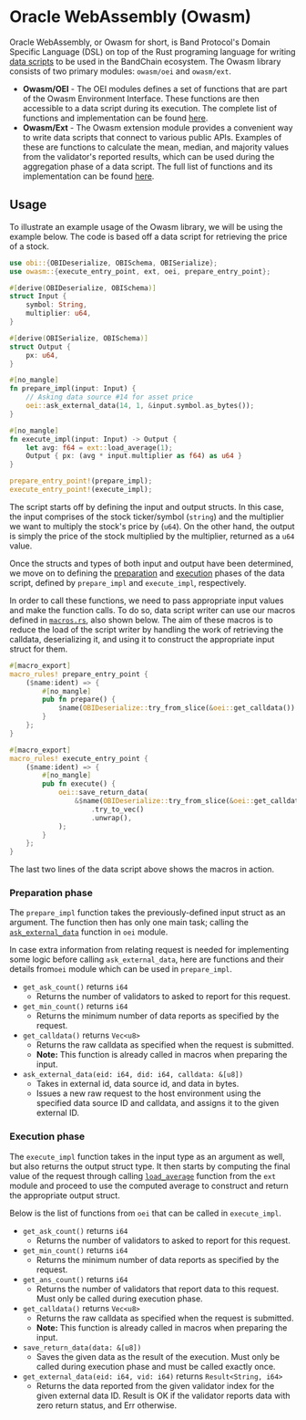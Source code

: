 # Oracle WebAssembly (Owasm)

Oracle WebAssembly, or Owasm for short, is Band Protocol's Domain Specific Language (DSL) on top of the Rust programing language for writing [data scripts](/develop/custom-scripts/data-script/introduction) to be used in the BandChain ecosystem. The Owasm library consists of two primary modules: `owasm/oei` and `owasm/ext`.

- **Owasm/OEI** - The OEI modules defines a set of functions that are part of the Owasm Environment Interface. These functions are then accessible to a data script during its execution. The complete list of functions and implementation can be found [here](https://github.com/bandprotocol/owasm/blob/master/packages/kit/src/oei/mod.rs).
- **Owasm/Ext** - The Owasm extension module provides a convenient way to write data scripts that connect to various public APIs. Examples of these are functions to calculate the mean, median, and majority values from the validator's reported results, which can be used during the aggregation phase of a data script. The full list of functions and its implementation can be found [here](https://github.com/bandprotocol/owasm/blob/master/packages/kit/src/ext/mod.rs).

## Usage

To illustrate an example usage of the Owasm library, we will be using the example below. The code is based off a data script for retrieving the price of a stock.

```rust
use obi::{OBIDeserialize, OBISchema, OBISerialize};
use owasm::{execute_entry_point, ext, oei, prepare_entry_point};

#[derive(OBIDeserialize, OBISchema)]
struct Input {
    symbol: String,
    multiplier: u64,
}

#[derive(OBISerialize, OBISchema)]
struct Output {
    px: u64,
}

#[no_mangle]
fn prepare_impl(input: Input) {
    // Asking data source #14 for asset price
    oei::ask_external_data(14, 1, &input.symbol.as_bytes());
}

#[no_mangle]
fn execute_impl(input: Input) -> Output {
    let avg: f64 = ext::load_average(1);
    Output { px: (avg * input.multiplier as f64) as u64 }
}

prepare_entry_point!(prepare_impl);
execute_entry_point!(execute_impl);
```

The script starts off by defining the input and output structs. In this case, the input comprises of the stock ticker/symbol (`string`) and the multiplier we want to multiply the stock's price by (`u64`). On the other hand, the output is simply the price of the stock multiplied by the multiplier, returned as a `u64` value.

Once the structs and types of both input and output have been determined, we move on to defining the [preparation](#preparation-phase) and [execution](#execution-phase) phases of the data script, defined by `prepare_impl` and `execute_impl`, respectively.

In order to call these functions, we need to pass appropriate input values and make the function calls. To do so, data script writer can use our macros defined in [`macros.rs`](https://github.com/bandprotocol/owasm/blob/master/packages/kit/src/macros.rs), also shown below. The aim of these macros is to reduce the load of the script writer by handling the work of retrieving the calldata, deserializing it, and using it to construct the appropriate input struct for them.

```rust
#[macro_export]
macro_rules! prepare_entry_point {
    ($name:ident) => {
        #[no_mangle]
        pub fn prepare() {
            $name(OBIDeserialize::try_from_slice(&oei::get_calldata()).unwrap());
        }
    };
}

#[macro_export]
macro_rules! execute_entry_point {
    ($name:ident) => {
        #[no_mangle]
        pub fn execute() {
            oei::save_return_data(
                &$name(OBIDeserialize::try_from_slice(&oei::get_calldata()).unwrap())
                    .try_to_vec()
                    .unwrap(),
            );
        }
    };
}
```

The last two lines of the data script above shows the macros in action.

### Preparation phase

The `prepare_impl` function takes the previously-defined input struct as an argument. The function then has only one main task; calling the [`ask_external_data`](https://github.com/bandprotocol/owasm/blob/master/packages/kit/src/oei/mod.rs#L49) function in `oei` module.

In case extra information from relating request is needed for implementing some logic before calling `ask_external_data`, here are functions and their details from`oei` module which can be used in `prepare_impl`.

- `get_ask_count()` returns `i64`
  - Returns the number of validators to asked to report for this request.
- `get_min_count()` returns `i64`
  - Returns the minimum number of data reports as specified by the request.
- `get_calldata()` returns `Vec<u8>`
  - Returns the raw calldata as specified when the request is submitted.
  - **Note:** This function is already called in macros when preparing the input.
- `ask_external_data(eid: i64, did: i64, calldata: &[u8])`
  - Takes in external id, data source id, and data in bytes.
  - Issues a new raw request to the host environment using the specified data source ID and calldata, and assigns it to the given external ID.

### Execution phase

The `execute_impl` function takes in the input type as an argument as well, but also returns the output struct type. It then starts by computing the final value of the request through calling [`load_average`](https://github.com/bandprotocol/owasm/blob/master/packages/kit/src/ext/mod.rs#L23) function from the `ext` module and proceed to use the computed average to construct and return the appropriate output struct.

Below is the list of functions from `oei` that can be called in `execute_impl`.

- `get_ask_count()` returns `i64`
  - Returns the number of validators to asked to report for this request.
- `get_min_count()` returns `i64`
  - Returns the minimum number of data reports as specified by the request.
- `get_ans_count()` returns `i64`
  - Returns the number of validators that report data to this request. Must only be called during execution phase.
- `get_calldata()` returns `Vec<u8>`
  - Returns the raw calldata as specified when the request is submitted.
  - **Note:** This function is already called in macros when preparing the input.
- `save_return_data(data: &[u8])`
  - Saves the given data as the result of the execution. Must only be called during execution phase and must be called exactly once.
- `get_external_data(eid: i64, vid: i64)` returns `Result<String, i64>`
  - Returns the data reported from the given validator index for the given external data ID. Result is OK if the validator reports data with zero return status, and Err otherwise.
